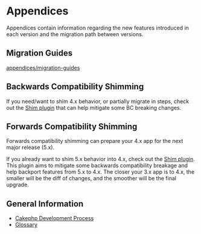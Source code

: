 # Appendices

Appendices contain information regarding the new features
introduced in each version and the migration path between versions.

## Migration Guides

[appendices/migration-guides](appendices/migration-guides.md)

## Backwards Compatibility Shimming

If you need/want to shim 4.x behavior, or partially migrate in steps, check out
the [Shim plugin](https://github.com/dereuromark/cakephp-shim) that can help mitigate some BC breaking changes.

## Forwards Compatibility Shimming

Forwards compatibility shimming can prepare your 4.x app for the next major
release (5.x).

If you already want to shim 5.x behavior into 4.x, check out the [Shim plugin](https://github.com/dereuromark/cakephp-shim). This plugin aims to mitigate
some backwards compatibility breakage and help backport features from 5.x to
4.x. The closer your 3.x app is to 4.x, the smaller will be the diff of
changes, and the smoother will be the final upgrade.

## General Information

- [Cakephp Development Process](appendices/cakephp-development-process.md)
- [Glossary](appendices/glossary.md)
